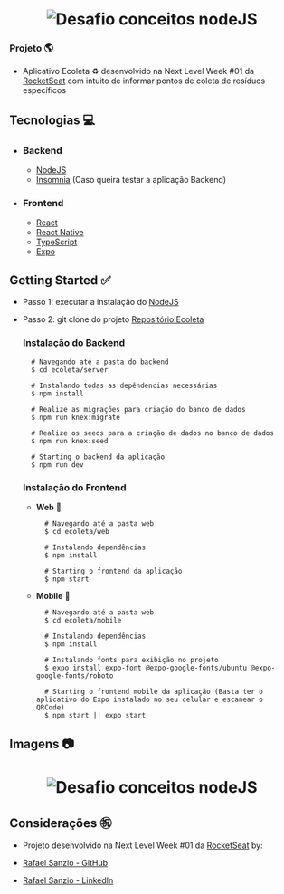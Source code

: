 <h1 align="center">
    <img alt="Desafio conceitos nodeJS" src="https://user-images.githubusercontent.com/44928849/83915245-3f9e1f80-a749-11ea-90f9-c6bc22750d32.png" />
	
### Projeto :earth_americas:
- Aplicativo Ecoleta :recycle:  desenvolvido na Next Level Week #01 da [RocketSeat](https://rocketseat.com.br/ "RocketSeat") com intuito de informar pontos de coleta de resíduos específicos
</h1>

## Tecnologias :computer:

- ### Backend
	- [NodeJS](https://nodejs.org/en/ "NodeJS")
	- [Insomnia](https://insomnia.rest/ "Insomnia") (Caso queira testar a aplicação Backend) 

- ### Frontend
	- [React](https://pt-br.reactjs.org/ "React") 
	- [React Native](https://reactnative.dev/ "React Native")
	- [TypeScript](https://www.typescriptlang.org/ "TypeScript")
	- [Expo](https://expo.io/ "Expo")


## Getting Started :white_check_mark:

- Passo 1: executar a instalação do [NodeJS](https://nodejs.org/en/ "NodeJS")
- Passo 2: git clone do projeto [Repositório Ecoleta](https://github.com/rafaelsanzio/Ecoleta.git "repositório ecoleta")

	 ### Instalação do Backend 
	 
		# Navegando até a pasta do backend 
		$ cd ecoleta/server 

		# Instalando todas as depêndencias necessárias
		$ npm install

		# Realize as migrações para criação do banco de dados
		$ npm run knex:migrate

		# Realize os seeds para a criação de dados no banco de dados
		$ npm run knex:seed

		# Starting o backend da aplicação
		$ npm run dev

	### Instalação do Frontend

    - <b>Web</b> :page_facing_up:
		    
		    # Navegando até a pasta web
		    $ cd ecoleta/web

		    # Instalando dependências
		    $ npm install
    
		    # Starting o frontend da aplicação
		    $ npm start
    - <b>Mobile</b>  :iphone:
		    
		    # Navegando até a pasta web
		    $ cd ecoleta/mobile

		    # Instalando dependências
		    $ npm install
    
		    # Instalando fonts para exibição no projeto
		    $ expo install expo-font @expo-google-fonts/ubuntu @expo-google-fonts/roboto

		    # Starting o frontend mobile da aplicação (Basta ter o aplicativo do Expo instalado no seu celular e escanear o QRCode)
		    $ npm start || expo start

## Imagens :camera:
<h1 align="center">
    <img alt="Desafio conceitos nodeJS" src="https://user-images.githubusercontent.com/18368947/83979614-14046c00-a8e6-11ea-9986-c6f93f79a84b.JPG" />
</h1>

## Considerações :congratulations:
- Projeto desenvolvido na Next Level Week #01 da [RocketSeat](https://rocketseat.com.br/ "RocketSeat")  by:

 - <i class="fa fa-github" aria-hidden="true"></i> [Rafael Sanzio - GitHub](https://github.com/rafaelsanzio "Rafael Sanzio")
 - <i class="fa fa-linkedin" aria-hidden="true"></i> [Rafael Sanzio - LinkedIn](https://www.linkedin.com/in/rafael-sanzio-012778143/ "Rafael Sanzio")
